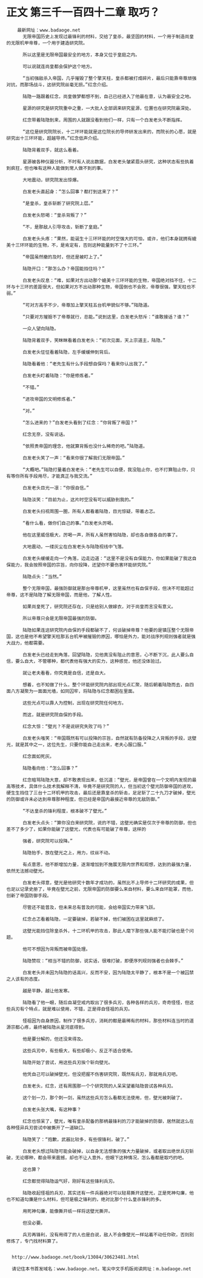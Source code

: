 # 正文 第三千一百四十二章 取巧？
        最新网址：www.badaoge.net
          无限帝国历史上发现过最锋利的材料，交给了皇杀，最坚固的材料，一个用于制造尚皇的无限机甲帝尊，一个用于建造研究院。
      
          所以这里是无限帝国最安全的地方，本身又位于皇庭之内。
      
          可以说就连尚皇都会保护这个地方。
      
          “当初强敌杀入帝国，几乎摧毁了整个擎天柱，皇杀都被打成碎片，最后只能靠帝尊顽强对抗，而那场战斗，这研究院丝毫无损。”红念介绍。
      
          陆隐一路跟着红念，尚皇做梦都想不到，自己已经进入了他最在意，认为最安全之地。
      
          星源的研究是研究院重中之重，一大批人全部调来研究星源，位置也在研究院最深处。
      
          红念带着陆隐到来，周围的人就跟没看到他们一样，只有一个白发老头不断指挥。
      
          “这位是研究院院长，十二环环能就是这位院长的导师研发出来的，而院长的心愿，就是研究出十三环环能，超越导师。”红念低声介绍。
      
          陆隐背着双手，就这么看着。
      
          星源被各种仪器分析，不时有人说出数据，白发老头皱紧眉头研究，这种状态有些执着到疯狂，但也唯有这种人能做到常人做不到的事。
      
          大地震动，研究院发出惊爆。
      
          白发老头直起身：“怎么回事？都打到这来了？”
      
          “是皇杀，皇杀斩断了研究院上层。”
      
          白发老头怒喝：“皇杀背叛了？”
      
          “不，是那敌人引导攻击，斩断了皇庭。”
      
          白发老头头疼：“果然，能诞生十三环环能的时空强大的可怕，或许，他们本身就拥有媲美十三环环能的生物，不，是肯定有，否则这种能量到不了十三环。”
      
          “帝国虽然撤的及时，但还是被盯上了。”
      
          陆隐开口：“那怎么办？帝国能挡住吗？”
      
          白发老头叹息：“难，如果对方出动那个媲美十三环环能的生物，帝国绝对挡不住，十二环与十三环的差距很大，但如果对方不出动那种生物，帝国倒也不会败，帝尊很强，擎天柱也不弱。”
      
          “可对方高手不少，帝尊加上擎天柱五台机甲貌似不够。”陆隐道。
      
          “只要对方摧毁不了帝尊就行，总能。”说到这里，白发老头怒斥：“谁敢接话？谁？”
      
          一众人望向陆隐。
      
          陆隐背着双手，笑眯眯看着白发老头：“初次见面，天上宗道主，陆隐。”
      
          白发老头怔怔看着陆隐，左手缓缓伸到背后。
      
          陆隐看着他：“老先生有什么手段想自保吗？看来你认出我了。”
      
          白发老头盯着陆隐：“你是修炼者。”
      
          “不错。”
      
          “进攻帝国的文明修炼者。”
      
          “对。”
      
          “怎么进来的？”白发老头看到了红念：“你背叛了帝国？”
      
          红念无奈，没有说话。
      
          “依照贵帝国的理念，他就算背叛也没什么稀奇的吧。”陆隐道。
      
          白发老头笑了一声：“看来你很了解我们无限帝国。”
      
          “大概吧。”陆隐打量着白发老头：“老先生可以自便，我没阻止你，也不打算阻止你，只有等你所有手段用尽，才能真正与我交流。”
      
          白发老头目光一凛：“你很自信。”
      
          陆隐淡笑：“目前为止，这片时空没有可以威胁到我的。”
      
          白发老头扫视周围一圈，所有人都看着陆隐，目光惊疑，带着忐忑。
      
          “看什么看，做你们自己的事。”白发老头厉喝。
      
          他在这里威信极大，厉喝一声，所有人虽然害怕陆隐，却也各自做各自的事了。
      
          大地震动，一缕灰尘在白发老头与陆隐视线中飞落。
      
          白发老头缓缓走向一个角落，边走边道：“这里不是没有自保能力，你如果能破了我这自保能力，我会按照帝国的宗旨，向你投降，还望你不要伤害环能研究院。”
      
          陆隐点头：“当然。”
      
          整个无限帝国，最强防御就是那台帝尊机甲，这里虽然也有自保手段，但决不可能超过帝尊，这不是陆隐了解无限帝国，而是他，了解人性。
      
          如果尚皇死了，研究院还存在，只是给别人做嫁衣，对于尚皇而言没有意义。
      
          所以帝尊只会是无限帝国最强的防御。
      
          陆隐如果连这研究院内自保的手段都破不了，何谈破掉帝尊？他要的是镇压整个无限帝国，这也是他不希望擎天柱那五台机甲被摧毁的原因，哪怕是外力，能对战序列规则强者就是强大战力，他都需要。
      
          白发老头已经走到角落，回望陆隐，见他真没有阻止的意思，心不断下沉，此人要么自信，要么自大，不管哪种，都代表他有强大的实力，这种感觉，他还没体验过。
      
          就让老夫看看，你究竟是自信，还是自大。
      
          想着，也不知做了什么，整个环能研究院内部出现光点汇聚，随后朝着陆隐而去，自四面八方凝聚为一面面光墙，如同囚牢，将陆隐与红念都困在里面。
      
          这些光点可以靠人为控制，出现在研究院任何地方。
      
          而这，就是研究院自保的手段。
      
          红念大惊：“壁光？不是说研究失败了吗？”
      
          白发老头嗤笑：“帝国既然有可以投降的宗旨，自然就有防备投降之人背叛的手段，这壁光，就是其中之一，这位先生，只要你能自己走出来，老夫心服口服。”
      
          红念面如死灰。
      
          陆隐看向他：“怎么回事？”
      
          红念暗骂陆隐大意，却不敢表现出来，低沉道：“壁光，是帝国曾在一个文明内发现的最高等技术，具体什么技术我解释不清，毕竟不是研究院的人，但当初这个壁光防御帝国的进攻，硬生生挡住了三台十二环机甲的攻击，最后还是靠皇杀的斩击，足足斩了二十九刀才破掉，壁光的防御或许未必达到帝尊那种程度，但已经是帝国内最接近帝尊的无敌防御。”
      
          “不达皇杀的锋利程度，根本破不了壁光。”
      
          白发老头点头：“算你没白来研究院，说的不错，这壁光确实是仅次于帝尊的防御，但也差不了多少了，如果你能破了这壁光，代表也有可能破了帝尊，这样的
      
          强者，研究院可以投降。”
      
          陆隐抬手，放在壁光之上，用力，纹丝不动。
      
          有点意思，他不断增加力量，逐渐增加到不施展无限内世界和观想，达到的最强力量，依然无法撼动壁光。
      
          白发老头得意，壁光是他研究十数年才成功的，虽然比不上导师十二环研究的成果，但也足以记录史册了，毕竟在壁光之前，无限帝国的防御要么来自材料，要么来自环能罩，而他，创新了帝国防御手段。
      
          尽管还不能普及，但未来总有普及的可能，会给帝国实力带来飞跃。
      
          红念忐忑看着陆隐，一定要破掉，若破不掉，他们被困在这里就麻烦了。
      
          这壁光能挡住除皇杀外，十二环机甲的攻击，那此人麾下那些强人能不能打破也是个问题。
      
          他可不想因为背叛而被帝国处理。
      
          陆隐赞叹：“相当不错的防御，说实话，很难打破，即便序列规则强者也会棘手。”
      
          白发老头并未因为陆隐的话高兴，反而不安，因为陆隐太平静了，根本不是一个被囚禁之人该有的态度。
      
          越是平静，越让他发寒。
      
          陆隐看了他一眼，随后自凝空戒内取出了很多兵刃，各种各样的兵刃，奇奇怪怪，但这些兵刃有个特点，就是难以使用，不错，正是得自怪祖的兵刃。
      
          怪祖因为自身原因，制作了很多兵刃，消耗的都是最稀有的材料，那些材料连当时的道源宗都心疼，最终被陆隐从星河底得到。
      
          他是要分解的，但还没来得及。
      
          这些兵刃中，有些极大，有些却极小，反正不适合使用。
      
          陆隐开始了尝试，用这些兵刃挨个斩向壁光。
      
          他凭自己可以破掉壁光，但没把握不伤害研究院，既然有兵刃，那就用兵刃吧。
      
          白发老头，红念，还有周围那一个个研究院的人呆呆望着陆隐尝试各种兵刃。
      
          这个划一刀，那个刺一剑，虽然这些兵刃怎么看都无法使用，但，壁光被刺破了。
      
          白发老头张大嘴，有这种事？
      
          红念也惊呆了，壁光，唯有皇杀配备的那柄最锋利的刀才能破掉的防御，居然就这么在各种怪异兵刃尝试中被撕开了一道缺口。
      
          陆隐笑了：“抱歉，武器比较多，有些很锋利，破了。”
      
          白发老头想过陆隐可能会破掉，以自身无法想象的强大力量破掉，或者取出绝世兵刃斩破，无论哪种，都会带来震撼，却也不让人意外，但眼下这种情况，怎么看都是取巧的吧。
      
          这也算？
      
          红念都觉得陆隐运气好，刚好有这些锋利兵刃。
      
          陆隐收起怪祖的兵刃，其实还有一件兵器绝对可以轻易撕开这壁光，正是死神勾廉，他也不知道勾廉是什么材料，但可是极之锋利的，绝对比那个什么皇杀锋利的多。
      
          用死神勾廉，能像撕开纸一样将这壁光撕开。
      
          但没必要。
      
          兵刃再锋利，没有用得了的人也是白说，敌人不会像壁光一样站着不动任你砍，否则别修炼了，专门找材料算了。
      
      
      http://www.badaoge.net/book/13084/30623481.html
      
      请记住本书首发域名：www.badaoge.net。笔尖中文手机版阅读网址：m.badaoge.net